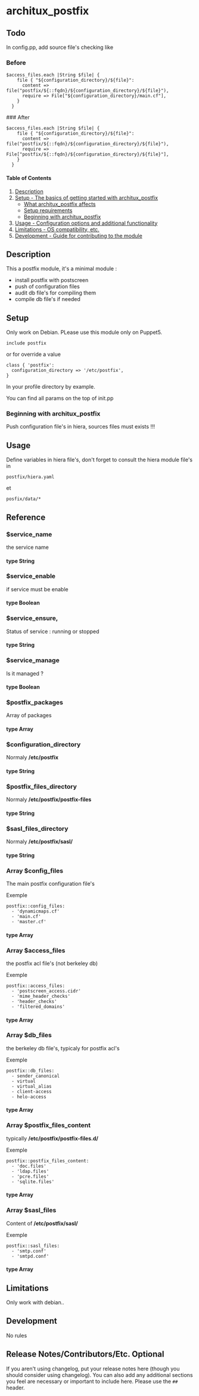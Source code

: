 
# architux_postfix

## Todo

In config.pp, add source file's checking like

### Before

```puppet
$access_files.each |String $file| {
    file { "${configuration_directory}/${file}":
      content => file("postfix/${::fqdn}/${configuration_directory}/${file}"),
      require => File["${configuration_directory}/main.cf"],
    }
  }
```

### After
 
```puppet
$access_files.each |String $file| {
    file { "${configuration_directory}/${file}":
      content => file("postfix/${::fqdn}/${configuration_directory}/${file}"),
      require => File["postfix/${::fqdn}/${configuration_directory}/${file}"],
    }
  }
```



#### Table of Contents

1. [Description](#description)
2. [Setup - The basics of getting started with architux_postfix](#setup)
    * [What architux_postfix affects](#what-architux_postfix-affects)
    * [Setup requirements](#setup-requirements)
    * [Beginning with architux_postfix](#beginning-with-architux_postfix)
3. [Usage - Configuration options and additional functionality](#usage)
4. [Limitations - OS compatibility, etc.](#limitations)
5. [Development - Guide for contributing to the module](#development)

## Description

This a postfix module, it's a minimal module :
* install postfix with postscreen
* push of configuration files
* audit db file's for compiling them 
* compile db file's if needed

## Setup

Only work on Debian.
PLease use this module only on Puppet5.

```puppet
include postfix
```

or for override a value 

```puppet
class { 'postfix':
  configuration_directory => '/etc/postfix',
}
```

In your profile directory by example.

You can find all params on the top of init.pp

### Beginning with architux_postfix

Push configuration file's in hiera, sources files must exists !!!

## Usage

Define variables in hiera file's, don't forget to consult the hiera module file's in 

```puppet
postfix/hiera.yaml
```
et

```puppet
posfix/data/* 
```

## Reference

### $service_name

the service name

#### type String 

### $service_enable

if service must be enable

#### type Boolean 

### $service_ensure,

Status of service : running or stopped

#### type String 

### $service_manage

Is it managed ?

#### type Boolean

### $postfix_packages

Array of packages

#### type Array

### $configuration_directory

Normaly **/etc/postfix**

#### type String

### $postfix_files_directory

Normaly **/etc/postfix/postfix-files**

#### type String 

### $sasl_files_directory

Normaly **/etc/postfix/sasl/**

#### type String 

### Array $config_files

The main postfix configuration file's

Exemple

```puppet
postfix::config_files:
  - 'dynamicmaps.cf'
  - 'main.cf'
  - 'master.cf'
```

#### type Array

### Array $access_files

the postfix acl file's (not berkeley db)

Exemple

```puppet
postfix::access_files:
  - 'postscreen_access.cidr'
  - 'mime_header_checks'
  - 'header_checks'
  - 'filtered_domains'
```

#### type Array

### Array $db_files

the berkeley db file's, typicaly for postfix acl's

Exemple

```puppet
postfix::db_files:
  - sender_canonical
  - virtual
  - virtual_alias
  - client-access
  - helo-access
```

#### type Array

### Array $postfix_files_content

typically **/etc/postfix/postfix-files.d/**

Exemple

```puppet
postfix::postfix_files_content:
  - 'doc.files'
  - 'ldap.files'
  - 'pcre.files'
  - 'sqlite.files'
```

#### type Array

### Array $sasl_files

Content of **/etc/postfix/sasl/**

Exemple

```puppet
postfix::sasl_files:
  - 'smtp.conf'
  - 'smtpd.conf'
```

#### type Array

## Limitations

Only work with debian..

## Development

No rules

## Release Notes/Contributors/Etc. **Optional**

If you aren't using changelog, put your release notes here (though you should consider using changelog). You can also add any additional sections you feel are necessary or important to include here. Please use the `## ` header.

